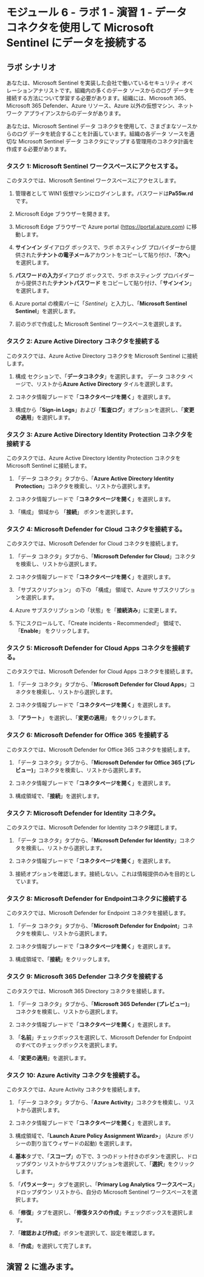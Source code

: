﻿---
lab:
    title: '演習 1 - データ コネクタを使用して Microsoft Sentinel にデータを接続する'
    module: 'モジュール 6 – ログを Microsoft Sentinel に接続する'
---

# モジュール 6 - ラボ 1 - 演習 1 - データ コネクタを使用して Microsoft Sentinel にデータを接続する

## ラボ シナリオ

あなたは、Microsoft Sentinel を実装した会社で働いているセキュリティ オペレーションアナリストです。組織内の多くのデータ ソースからのログ データを接続する方法について学習する必要があります。組織には、Microsoft 365、Microsoft 365 Defender、Azure リソース、Azure 以外の仮想マシン、ネットワーク アプライアンスからのデータがあります。

あなたは、Microsoft Sentinel データ コネクタを使用して、さまざまなソースからのログ データを統合することを計画しています。組織の各データ ソースを適切な Microsoft Sentinel データ コネクタにマップする管理用のコネクタ計画を作成する必要があります。


### タスク 1: Microsoft Sentinel ワークスペースにアクセスする。

このタスクでは、Microsoft Sentinel ワークスペースにアクセスします。

1. 管理者として WIN1 仮想マシンにログインします。パスワードは**Pa55w.rd** です。  

2. Microsoft Edge ブラウザーを開きます。

3. Microsoft Edge ブラウザーで Azure portal (https://portal.azure.com) に移動します。

4. **サインイン** ダイアログ ボックスで、ラボ ホスティング プロバイダーから提供された**テナントの電子メール**アカウントをコピーして貼り付け、「**次へ**」を選択します。

5. **パスワードの入力**ダイアログ ボックスで、ラボ ホスティング プロバイダーから提供された**テナントパスワード** をコピーして貼り付け、「**サインイン**」を選択します。

6. Azure portal の検索バーに「*Sentinel*」と入力し、「**Microsoft Sentinel Sentinel**」を選択します。

7. 前のラボで作成した Microsoft Sentinel ワークスペースを選択します。


### タスク 2: Azure Active Directory コネクタを接続する

このタスクでは、Azure Active Directory コネクタを Microsoft Sentinel に接続します。

1. 構成 セクションで、「**データコネクタ**」を選択します。  データ コネクタ ページで、リストから**Azure Active Directory** タイルを選択します。

2. コネクタ情報ブレードで「**コネクタページを開く**」を選択します。

3. 構成から「**Sign-in Logs**」および「**監査ログ**」オプションを選択し、「**変更の適用**」を選択します。


### タスク 3: Azure Active Directory Identity Protection コネクタを接続する

このタスクでは、Azure Active Directory Identity Protection コネクタを Microsoft Sentinel に接続します。

1. 「データ コネクタ」タブから、「**Azure Active Directory Identity Protection**」コネクタを検索し、リストから選択します。

2. コネクタ情報ブレードで「**コネクタページを開く**」を選択します。

3. 「構成」 領域から 「**接続**」 ボタンを選択します。


### タスク 4: Microsoft Defender for Cloud コネクタを接続する。

このタスクでは、Microsoft Defender for Cloud コネクタを接続します。

1. 「データ コネクタ」タブから、「**Microsoft Defender for Cloud**」コネクタを検索し、リストから選択します。

2. コネクタ情報ブレードで「**コネクタページを開く**」を選択します。

3. 「サブスクリプション」 の下の 「構成」 領域で、Azure サブスクリプションを選択します。

4. Azure サブスクリプションの「状態」を「**接続済み**」に変更します。

5. 下にスクロールして、「Create incidents - Recommended!」 領域で、「**Enable**」 をクリックします。


### タスク 5: Microsoft Defender for Cloud Apps コネクタを接続する。

このタスクでは、Microsoft Defender for Cloud Apps コネクタを接続します。

1. 「データ コネクタ」タブから、「**Microsoft Defender for Cloud Apps**」コネクタを検索し、リストから選択します。

2. コネクタ情報ブレードで「**コネクタページを開く**」を選択します。

3. 「**アラート**」 を選択し、「**変更の適用**」 をクリックします。


### タスク 6: Microsoft Defender for Office 365 を接続する

このタスクでは、Microsoft Defender for Office 365 コネクタを接続します。

1. 「データ コネクタ」タブから、「**Microsoft Defender for Office 365 (プレビュー)**」コネクタを検索し、リストから選択します。

2. コネクタ情報ブレードで「**コネクタページを開く**」を選択します。

3. 構成領域で、「**接続**」を選択します。


### タスク 7: Microsoft Defender for Identity コネクタ。

このタスクでは、Microsoft Defender for Identity コネクタ確認します。

1. 「データ コネクタ」タブから、「**Microsoft Defender for Identity**」コネクタを検索し、リストから選択します。

2. コネクタ情報ブレードで「**コネクタページを開く**」を選択します。

3. 接続オプションを確認します。接続しない。これは情報提供のみを目的としています。


### タスク 8: Microsoft Defender for Endpointコネクタに接続する

このタスクでは、Microsoft Defender for Endpoint コネクタを接続します。

1. 「データ コネクタ」タブから、「**Microsoft Defender for Endpoint**」コネクタを検索し、リストから選択します。

2. コネクタ情報ブレードで「**コネクタページを開く**」を選択します。

3. 構成領域で、「**接続**」をクリックします。


### タスク 9: Microsoft 365 Defender コネクタを接続する

このタスクでは、Microsoft 365 Directory コネクタを接続します。

1. 「データ コネクタ」タブから、「**Microsoft 365 Defender (プレビュー)**」コネクタを検索し、リストから選択します。

2. コネクタ情報ブレードで「**コネクタページを開く**」を選択します。

3. 「**名前**」チェックボックスを選択して、Microsoft Defender for Endpoint のすべてのチェックボックスを選択します。

4. 「**変更の適用**」を選択します。


### タスク 10: Azure Activity コネクタを接続する。

このタスクでは、Azure Activity コネクタを接続します。

1. 「データ コネクタ」タブから、「**Azure Activity**」コネクタを検索し、リストから選択します。

2. コネクタ情報ブレードで「**コネクタページを開く**」を選択します。

3. 構成領域で、「**Launch Azure Policy Assignment Wizard>**」 (Azure ポリシーの割り当てウィザードの起動) を選択します。

4. **基本**タブで、「**スコープ**」の下で、3 つのドット付きのボタンを選択し、ドロップダウン リストからサブスクリプションを選択して、「**選択**」をクリックします。

5. 「**パラメーター**」タブを選択し、「**Primary Log Analytics ワークスペース**」ドロップダウン リストから、自分の Microsoft Sentinel ワークスペースを選択します。

6. 「**修復**」タブを選択し、「**修復タスクの作成**」チェックボックスを選択します。

7. 「**確認および作成**」ボタンを選択して、設定を確認します。

8. 「**作成**」を選択して完了します。

## 演習 2 に進みます。

